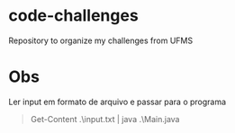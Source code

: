 # code-challenges
 Repository to organize my challenges from UFMS 

# Obs

Ler input em formato de arquivo e passar para o programa
> Get-Content .\input.txt | java .\Main.java